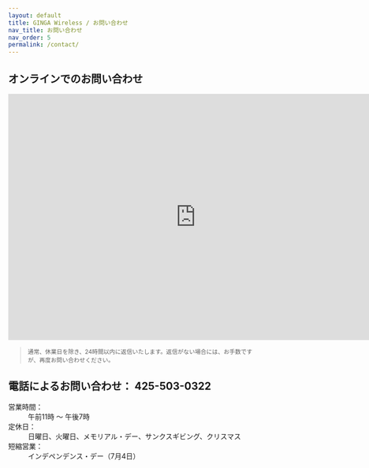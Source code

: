 ```yaml
---
layout: default
title: GINGA Wireless / お問い合わせ
nav_title: お問い合わせ
nav_order: 5
permalink: /contact/
---
```

<main>
  <div class="container">
    <div>
      <h2>オンラインでのお問い合わせ</h2>
      <iframe src="https://docs.google.com/forms/d/1dC6fsDXxYNeQRDl4Sx6ly3f_HwbPVN9egNLDHMPQNXc/viewform?embedded=true#responses" width="760" height="500" frameborder="0" marginheight="0" marginwidth="0">読み込んでいます...</iframe>
      <blockquote>
        <small>通常、休業日を除き、24時間以内に返信いたします。返信がない場合には、お手数ですが、再度お問い合わせください。</small>
      </blockquote>
    </div>
    <div>
      <h2>電話によるお問い合わせ： 425-503-0322</h2>
      <dl class="dl-horizontal">
        <dt>営業時間：</dt><dd>午前11時 ～ 午後7時</dd>
        <dt>定休日：</dt><dd>日曜日、火曜日、メモリアル・デー、サンクスギビング、クリスマス</dd>
        <dt>短縮営業：</dt><dd>インデペンデンス・デー（7月4日）</dd>
      </dl>
    </div>
  </div>
</main>
